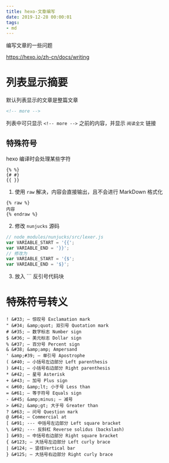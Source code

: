 ```yaml
---
title: hexo-文章编写
date: 2019-12-28 00:00:01
tags:
- md
---
```


编写文章的一些问题

<!-- more -->

https://hexo.io/zh-cn/docs/writing

# 列表显示摘要

默认列表显示的文章是整篇文章

```html
<!-- more -->
```

列表中可只显示 `<!-- more -->` 之前的内容，并显示 `阅读全文` 链接

## 特殊符号

hexo 编译时会处理某些字符

```
{% %}
{# #}
{{ }}
```

1. 使用 `raw` 解决，内容会直接输出，且不会进行 MarkDown 格式化

```
{% raw %}
内容
{% endraw %}
```

2. 修改 `nunjucks` 源码

```js
// node_modules/nunjucks/src/lexer.js
var VARIABLE_START = '{{';
var VARIABLE_END = '}}';
// 修改为
var VARIABLE_START = '{$';
var VARIABLE_END = '$}';
```

3. 放入 ``` 反引号代码块

# 特殊符号转义

```
! &#33; — 惊叹号 Exclamation mark
" &#34; &amp;quot; 双引号 Quotation mark
# &#35; — 数字标志 Number sign
$ &#36; — 美元标志 Dollar sign
% &#37; — 百分号 Percent sign
& &#38; &amp;amp; Ampersand
' &amp;#39; — 单引号 Apostrophe
( &#40; — 小括号左边部分 Left parenthesis
) &#41; — 小括号右边部分 Right parenthesis
* &#42; — 星号 Asterisk
+ &#43; — 加号 Plus sign
< &#60; &amp;lt; 小于号 Less than
= &#61; — 等于符号 Equals sign
- &#45; &amp;minus; — 减号
> &#62; &amp;gt; 大于号 Greater than
? &#63; — 问号 Question mark
@ &#64; — Commercial at
[ &#91; --- 中括号左边部分 Left square bracket
\ &#92; --- 反斜杠 Reverse solidus (backslash)
] &#93; — 中括号右边部分 Right square bracket
{ &#123; — 大括号左边部分 Left curly brace
| &#124; — 竖线Vertical bar
} &#125; — 大括号右边部分 Right curly brace
```
